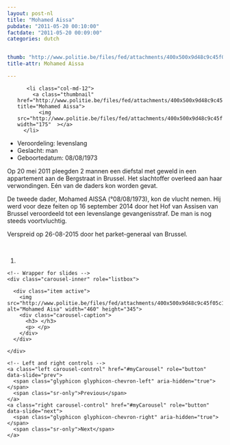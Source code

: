 ```yaml
---
layout: post-nl
title: "Mohamed Aissa"
pubdate: "2011-05-20 00:10:00"
factdate: "2011-05-20 00:09:00"
categories: dutch


thumb: "http://www.politie.be/files/fed/attachments/400x500x9d48c9c45f05c121f08ea999d5bf59ec_thumb.jpg.pagespeed.ic.0bgoIFjG_y.jpg"
title-attr: Mohamed Aissa

---
```


<div class="row">

  <div class="col-xs-6 col-md-4">
<ul class="row polaroids">

       <li class="col-md-12">  
         <a class="thumbnail" href="http://www.politie.be/files/fed/attachments/400x500x9d48c9c45f05c121f08ea999d5bf59ec_thumb.jpg.pagespeed.ic.0bgoIFjG_y.jpg" title="Mohamed Aissa">
           <img src="http://www.politie.be/files/fed/attachments/400x500x9d48c9c45f05c121f08ea999d5bf59ec_thumb.jpg.pagespeed.ic.0bgoIFjG_y.jpg" width="175"  ></a>
      </li>  

  </ul>

  
  </div>
  <div class="col-xs-12 col-md-8">
 
<ul>
<li>Veroordeling: levenslang</li>
<li>Geslacht: man</li>
<li>Geboortedatum: 08/08/1973</li>
</ul> 


<p>Op 20 mei 2011 pleegden 2 mannen een diefstal met geweld in een appartement aan de Bergstraat in Brussel. Het slachtoffer overleed aan haar verwondingen. Eén van de daders kon worden gevat.</p>

<p>De tweede dader, Mohamed AISSA (°08/08/1973), kon de vlucht nemen. Hij werd voor deze feiten op 16 september 2014 door het Hof van Assisen van Brussel veroordeeld tot een levenslange gevangenisstraf. De man is nog steeds voortvluchtig.</p>

<p>Verspreid op 26-08-2015 door het parket-generaal van Brussel.</p>

<!-- SLIDER -->
<div class="container"  class="col-xs-12 col-md-12">
  <br>
  <div id="myCarousel" class="carousel slide" data-ride="carousel">
    <!-- Indicators -->
    <ol class="carousel-indicators">
      <li data-target="#myCarousel" data-slide-to="0" class="active"></li>
    </ol>

    <!-- Wrapper for slides -->
    <div class="carousel-inner" role="listbox">

      <div class="item active">
        <img src="http://www.politie.be/files/fed/attachments/400x500x9d48c9c45f05c121f08ea999d5bf59ec_thumb.jpg.pagespeed.ic.0bgoIFjG_y.jpg" alt="Mohamed Aisa" width="460" height="345">
        <div class="carousel-caption">
          <h3> </h3>
          <p> </p>
        </div>
      </div>
  
    </div>

    <!-- Left and right controls -->
    <a class="left carousel-control" href="#myCarousel" role="button" data-slide="prev">
      <span class="glyphicon glyphicon-chevron-left" aria-hidden="true"></span>
      <span class="sr-only">Previous</span>
    </a>
    <a class="right carousel-control" href="#myCarousel" role="button" data-slide="next">
      <span class="glyphicon glyphicon-chevron-right" aria-hidden="true"></span>
      <span class="sr-only">Next</span>
    </a>
  </div>
</div>

  <link rel="stylesheet" href="http://maxcdn.bootstrapcdn.com/bootstrap/3.3.5/css/bootstrap.min.css">
  <script src="https://ajax.googleapis.com/ajax/libs/jquery/1.11.3/jquery.min.js"></script>
  <script src="http://maxcdn.bootstrapcdn.com/bootstrap/3.3.5/js/bootstrap.min.js"></script>
  <!-- SLIDER -->
  
</div>


</div>

